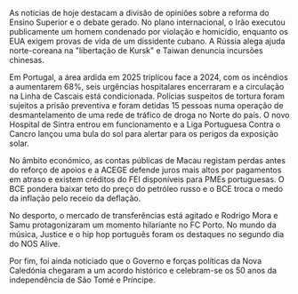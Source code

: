 As notícias de hoje destacam a divisão de opiniões sobre a reforma do Ensino Superior e o debate gerado. No plano internacional, o Irão executou publicamente um homem condenado por violação e homicídio, enquanto os EUA exigem provas de vida de um dissidente cubano. A Rússia alega ajuda norte-coreana na "libertação de Kursk" e Taiwan denuncia incursões chinesas.

Em Portugal, a área ardida em 2025 triplicou face a 2024, com os incêndios a aumentarem 68%, seis urgências hospitalares encerraram e a circulação na Linha de Cascais está condicionada. Polícias suspeitos de tortura foram sujeitos a prisão preventiva e foram detidas 15 pessoas numa operação de desmantelamento de uma rede de tráfico de droga no Norte do país. O novo Hospital de Sintra entrou em funcionamento e a Liga Portuguesa Contra o Cancro lançou uma bula do sol para alertar para os perigos da exposição solar.

No âmbito económico, as contas públicas de Macau registam perdas antes do reforço de apoios e a ACEGE defende juros mais altos por pagamentos em atraso e existem créditos do FEI disponíveis para PMEs portuguesas. O BCE pondera baixar teto do preço do petróleo russo e o BCE troca o medo da inflação pelo receio da deflação.

No desporto, o mercado de transferências está agitado e Rodrigo Mora e Samu protagonizaram um momento hilariante no FC Porto. No mundo da música, Justice e o hip hop português foram os destaques no segundo dia do NOS Alive.

Por fim, foi ainda noticiado que o Governo e forças políticas da Nova Caledónia chegaram a um acordo histórico e celebram-se os 50 anos da independência de São Tomé e Príncipe.
